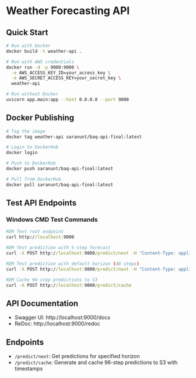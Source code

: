 # Weather Forecasting API

## Quick Start

```bash
# Run with Docker
docker build -t weather-api .

# Run with AWS credentials
docker run -d -p 9000:9000 \
  -e AWS_ACCESS_KEY_ID=your_access_key \
  -e AWS_SECRET_ACCESS_KEY=your_secret_key \
  weather-api

# Run without Docker
uvicorn app.main:app --host 0.0.0.0 --port 9000
```

## Docker Publishing

```bash
# Tag the image
docker tag weather-api saranunt/baq-api-final:latest

# Login to DockerHub
docker login

# Push to DockerHub
docker push saranunt/baq-api-final:latest

# Pull from DockerHub
docker pull saranunt/baq-api-final:latest
```

## Test API Endpoints

### Windows CMD Test Commands

```cmd
REM Test root endpoint
curl http://localhost:9000

REM Test prediction with 5-step forecast
curl -X POST http://localhost:9000/predict/next -H "Content-Type: application/json" -d "{\"forecast_horizon\": 5}"

REM Test prediction with default horizon (48 steps)
curl -X POST http://localhost:9000/predict/next -H "Content-Type: application/json" -d "{}"

REM Cache 96-step predictions to S3
curl -X POST http://localhost:9000/predict/cache
```

## API Documentation
- Swagger UI: http://localhost:9000/docs
- ReDoc: http://localhost:9000/redoc

## Endpoints
- `/predict/next`: Get predictions for specified horizon
- `/predict/cache`: Generate and cache 96-step predictions to S3 with timestamps 